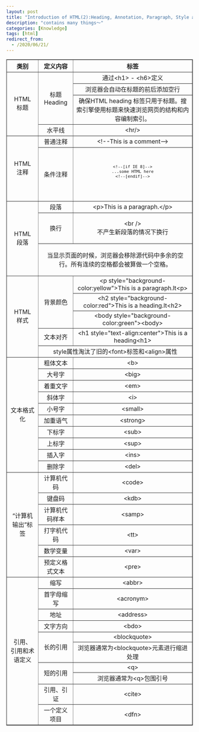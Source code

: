 ```yaml
---
layout: post
title: "Introduction of HTML(2):Heading, Annotation, Paragraph, Style and Formatting"
description: "contains many things～"
categories: [Knowledge]
tags: [html]
redirect_from:
  - /2020/06/21/
---
```


<table style="text-align: center;" border="1">
    <tr>
        <th>类别</th>
        <th>定义内容</th>
        <th>标签</th>
    </tr>
    <tr>
        <td rowspan="4">HTML<br />标题</td>
        <td rowspan="3">标题Heading</td>
        <td>通过&lt;h1&gt; - &lt;h6&gt;定义</td>
    </tr>
    <tr>
        <td>浏览器会自动在标题的前后添加空行</td>
    </tr>
    <tr>
        <td>确保HTML heading 标签只用于标题。搜索引擎使用标题来快速浏览网页的结构和内容编制索引。</td>
    </tr>
    <tr>
        <td>水平线</td>
        <td>&lt;hr/&gt;</td>
    </tr>
    <tr>
        <td rowspan="2">HTML<br />注释</td>
        <td>普通注释</td>
        <td>&lt;!--This is a comment--&gt;</td>
    </tr>
    <tr>
        <td>条件注释</td>
        <td>
            <code>
                <pre>
&lt;!--[if IE 8]--&gt;
...some HTML here
&lt;!--[endif]--&gt;
                </pre>
            </code>
        </td>
    </tr>
    <tr>
        <td rowspan="3">HTML<br />段落</td>
        <td>段落</td>
        <td>&lt;p&gt;This is a paragraph.&lt;/p&gt;</td>
    </tr>
    <tr>
        <td>换行</td>
        <td>
            <p>&lt;br /&gt;<br />不产生新段落的情况下换行</p>
        </td>
    </tr>
    <tr>
        <td colspan="2">
            <p>当显示页面的时候，浏览器会移除源代码中多余的空行。所有连续的空格都会被算做一个空格。</p>
        </td>
    </tr>
    <tr>
        <td rowspan="5">HTML<br />样式</td>
        <td rowspan="3">背景颜色</td>
        <td>&lt;p style="background-color:yellow"&gt;This is a paragraph.lt&lt;p&gt;</td>
    </tr>
    <tr>
        <td>&lt;h2 style="background-color:red"&gt;This is a heading.lt&lt;h2&gt;</td>
    </tr>
    <tr>
        <td>&lt;body style="background-color:green"&gt;&lt;body&gt;</td>
    </tr>
    <tr>
        <td>文本对齐</td>
        <td>&lt;h1 style="text-align:center"&gt;This is a heading&lt;h1&gt;</td>
    </tr>
    <tr>
        <td colspan="2">style属性淘汰了旧的&lt;font&gt;标签和&lt;align&gt;属性</td>
    </tr>
    <tr>
        <td rowspan="10">文本格式化</td>
        <td>粗体文本</td>
        <td>&lt;b&gt;</td>
    </tr>
    <tr>
        <td>大号字</td>
        <td>&lt;big&gt;</td>
    </tr>
    <tr>
        <td>着重文字</td>
        <td>&lt;em&gt;</td>
    </tr>
    <tr>
        <td>斜体字</td>
        <td>&lt;i&gt;</td>
    </tr>
    <tr>
        <td>小号字</td>
        <td>&lt;small&gt;</td>
    </tr>
    <tr>
        <td>加重语气</td>
        <td>&lt;strong&gt;</td>
    </tr>
    <tr>
        <td>下标字</td>
        <td>&lt;sub&gt;</td>
    </tr>
    <tr>
        <td>上标字</td>
        <td>&lt;sup&gt;</td>
    </tr>
    <tr>
        <td>插入字</td>
        <td>&lt;ins&gt;</td>
    </tr>
    <tr>
        <td>删除字</td>
        <td>&lt;del&gt;</td>
    </tr>
    <tr>
        <td rowspan="6">“计算机输出”标签</td>
        <td>计算机代码</td>
        <td>&lt;code&gt;</td>
    </tr>
    <tr>
        <td>键盘码</td>
        <td>&lt;kdb&gt;</td>
    </tr>
    <tr>
        <td>计算机代码样本</td>
        <td>&lt;samp&gt;</td>
    </tr>
    <tr>
        <td>打字机代码</td>
        <td>&lt;tt&gt;</td>
    </tr>
    <tr>
        <td>数学变量</td>
        <td>&lt;var&gt;</td>
    </tr>
    <tr>
        <td>预定义格式文本</td>
        <td>&lt;pre&gt;</td>
    </tr>
    <tr>
        <td rowspan="10">引用、<br />引用和术语定义</td>
        <td>缩写</td>
        <td>&lt;abbr&gt;</td>
    </tr>
    <tr>
        <td>首字母缩写</td>
        <td>&lt;acronym&gt;</td>
    </tr>
    <tr>
        <td>地址</td>
        <td>&lt;address&gt;</td>
    </tr>
    <tr>
        <td>文字方向</td>
        <td>&lt;bdo&gt;</td>
    </tr>
    <tr>
        <td rowspan="2">长的引用</td>
        <td>&lt;blockquote&gt;</td>
    </tr>
    <tr>
        <td>浏览器通常为&lt;blockquote&gt;元素进行缩进处理</td>
    </tr>
    <tr>
        <td rowspan="2">短的引用</td>
        <td>&lt;q&gt;</td>
    </tr>
    <tr>
        <td>浏览器通常为&lt;q&gt;包围引号</td>
    </tr>
    <tr>
        <td>引用、引证</td>
        <td>&lt;cite&gt;</td>
    </tr>
    <tr>
        <td>一个定义项目</td>
        <td>&lt;dfn&gt;</td>
    </tr>
</table>
